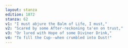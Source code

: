 ```yaml
---
layout: stanza
edition: 1872
stanza: 62
v1: "I must abjure the Balm of Life, I must,"
v2: "Scared by some After-reckoning ta'en on trust,"
v3: "Or lured with Hope of some Diviner Drink,"
v4: "To fill the Cup--when crumbled into Dust!"
---
```

